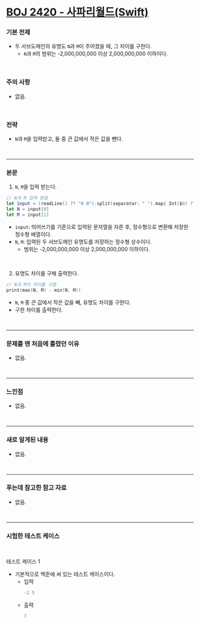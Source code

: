 # [BOJ 2420 - 사파리월드(Swift)](https://www.acmicpc.net/problem/2420)

### 기본 전제<br/>
- 두 서브도메인의 유명도 `N`과 `M`이 주어졌을 때, 그 차이를 구한다.<br/>
    - `N`과 `M`의 범위는 -2,000,000,000 이상 2,000,000,000 이하이다.<br/>
<br/>

### 주의 사항<br/>
- 없음.<br/>
<br/>

### 전략<br/>
- `N`과 `M`을 입력받고, 둘 중 큰 값에서 작은 값을 뺀다.<br/>
<br/>

---
### 본문<br/>

1. `N`, `M`을 입력 받는다.<br/>
```Swift
// N과 M 입력 받음
let input = (readLine() ?? "0 0").split(separator: " ").map{ Int($0) ?? 0 }
let N = input[0]
let M = input[1]
```
- `input`: 띄어쓰기를 기준으로 입력된 문자열을 자른 후, 정수형으로 변환해 저장한 정수형 배열이다.<br/>
- `N`, `M`: 입력된 두 서브도메인 유명도를 저장하는 정수형 상수이다.<br/>
    - 범위는 -2,000,000,000 이상 2,000,000,000 이하이다.<br/>
<br/>

2. 유명도 차이를 구해 출력한다.<br/>
```Swift
// N과 M의 차이를 구함
print(max(N, M) - min(N, M))
```
- `N`, `M` 중 큰 값에서 작은 값을 빼, 유명도 차이를 구한다.<br/>
- 구한 차이를 출력한다.<br/>
<br/>

---
### 문제를 맨 처음에 틀렸던 이유<br/>
- 없음.<br/>
<br/>

---
### 느낀점<br/>
- 없음.<br/>
<br/>

---
### 새로 알게된 내용<br/>
- 없음.<br/>
<br/>

--- 
### 푸는데 참고한 참고 자료<br/>
- 없음.<br/>
<br/>

---
### 시험한 테스트 케이스
<br/>

테스트 케이스 1<br/>
- 기본적으로 백준에 써 있는 테스트 케이스이다.<br/>
    - 입력
        ```Swift
        -2 5
        ```
    - 출력
        ```Swift
        7
        ```
<br/>
